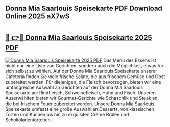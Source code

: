 ## Donna Mia Saarlouis Speisekarte PDF Download Online 2025 aX7wS

# <h2><a href="http://gc882b9.nevu.top/?p=Donna+Mia+Saarlouis+Speisekarte">🔗 👉🔴 Donna Mia Saarlouis Speisekarte 2025 PDF</a></h2>

[![Donna Mia Saarlouis Speisekarte 2025 PDF](https://i.imgur.com/dBaPXMq.png)](http://gc882b9.nevu.top/?p=Donna+Mia+Saarlouis+Speisekarte)
Das Menü des Essens ist nicht nur eine Liste von Gerichten, sondern auch die Möglichkeit, etwas für sich selbst zu wählen. Auf der Donna Mia Saarlouis Speisekarte unserer Cafeteria finden Sie viele frische Salate, die aus frischem Gemüse und Obst zubereitet werden. Für diejenigen, die Fleisch bevorzugen, bieten wir eine umfangreiche Auswahl an Gerichten auf der Donna Mia Saarlouis Speisekarte an: Rindfleisch, Schweinefleisch, Huhn und Fisch. Unseren Auserwählten bieten wir Gourmet-Gerichte wie Schaschlik und Steak an, die bei frischem Feuer zubereitet werden. Unsere Donna Mia Saarlouis Speisekarte umfasst eine große Auswahl an Desserts, von klassischen Torten und Kuchen bis hin zu exquisiten Crème Brûlée und Schokoladentörtchen.
